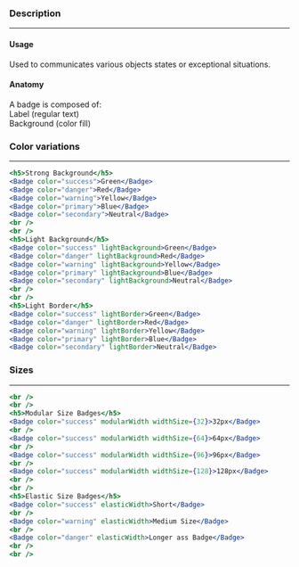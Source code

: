### **Description**

---

#### **Usage**

Used to communicates various objects states or exceptional situations.

#### **Anatomy**

A badge is composed of:<br/>
Label (regular text)<br/>
Background (color fill)<br/>

### **Color variations**

---

```jsx
<h5>Strong Background</h5>
<Badge color="success">Green</Badge>
<Badge color="danger">Red</Badge>
<Badge color="warning">Yellow</Badge>
<Badge color="primary">Blue</Badge>
<Badge color="secondary">Neutral</Badge>
<br />
<br />
<h5>Light Background</h5>
<Badge color="success" lightBackground>Green</Badge>
<Badge color="danger" lightBackground>Red</Badge>
<Badge color="warning" lightBackground>Yellow</Badge>
<Badge color="primary" lightBackground>Blue</Badge>
<Badge color="secondary" lightBackground>Neutral</Badge>
<br />
<br />
<h5>Light Border</h5>
<Badge color="success" lightBorder>Green</Badge>
<Badge color="danger" lightBorder>Red</Badge>
<Badge color="warning" lightBorder>Yellow</Badge>
<Badge color="primary" lightBorder>Blue</Badge>
<Badge color="secondary" lightBorder>Neutral</Badge>
```

### **Sizes**

---

```jsx
<br />
<br />
<h5>Modular Size Badges</h5>
<Badge color="success" modularWidth widthSize={32}>32px</Badge>
<br />
<Badge color="success" modularWidth widthSize={64}>64px</Badge>
<br />
<Badge color="success" modularWidth widthSize={96}>96px</Badge>
<br />
<Badge color="success" modularWidth widthSize={128}>128px</Badge>
<br />
<br />
<h5>Elastic Size Badges</h5>
<Badge color="success" elasticWidth>Short</Badge>
<br />
<Badge color="warning" elasticWidth>Medium Size</Badge>
<br />
<Badge color="danger" elasticWidth>Longer ass Badge</Badge>
<br />
<br />
```
